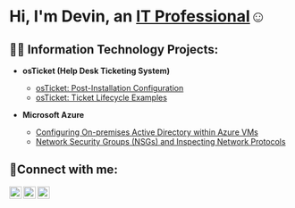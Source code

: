 <h1>Hi, I'm Devin, an <a href="https://linkedin.com/in/Devin-Thomas52360924a/">IT Professional</a>☺</h1>

<h2>👨‍💻 Information Technology Projects:</h2>

- <b>osTicket (Help Desk Ticketing System)</b>
  
  - [osTicket: Post-Installation Configuration](https://github.com/devinthomas/post-install-config)
  - [osTicket: Ticket Lifecycle Examples](https://github.com/devinthomas/ticket-lifecycle)
- <b>Microsoft Azure</b>
  - [Configuring On-premises Active Directory within Azure VMs](https://github.com/devinthomas/configure-ad)
  - [Network Security Groups (NSGs) and Inspecting Network Protocols](https://github.com/devinthomas/azure-network-protocols)

<h2>🤳Connect with me:</h2>

[<img align="left" alt="Devin | Twitter" width="22px" src="https://cdn.jsdelivr.net/npm/simple-icons@v3/icons/twitter.svg" />][twitter]
[<img align="left" alt="Devin | LinkedIn" width="22px" src="https://cdn.jsdelivr.net/npm/simple-icons@v3/icons/linkedin.svg" />][linkedin]
[<img align="left" alt="Devin | Instagram" width="22px" src="https://cdn.jsdelivr.net/npm/simple-icons@v3/icons/instagram.svg" />][instagram]

[twitter]: https://twitter.com/Devin
[instagram]: https://www.instagram.com/Devin
[linkedin]: https://linkedin.com/in/Devin
